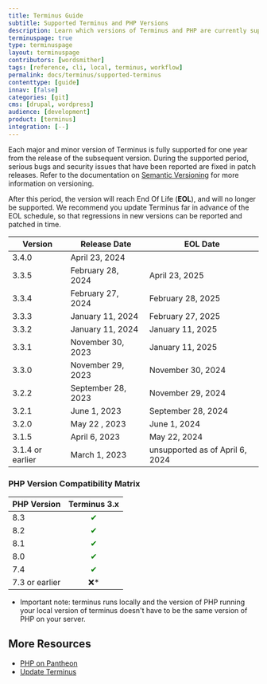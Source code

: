 ```yaml
---
title: Terminus Guide
subtitle: Supported Terminus and PHP Versions
description: Learn which versions of Terminus and PHP are currently supported.
terminuspage: true
type: terminuspage
layout: terminuspage
contributors: [wordsmither]
tags: [reference, cli, local, terminus, workflow]
permalink: docs/terminus/supported-terminus
contenttype: [guide]
innav: [false]
categories: [git]
cms: [drupal, wordpress]
audience: [development]
product: [terminus]
integration: [--]
---
```


Each major and minor version of Terminus is fully supported for one year from the release of the subsequent version. During the supported period, serious bugs and security issues that have been reported are fixed in patch releases. Refer to the documentation on [Semantic Versioning](https://semver.org/) for more information on versioning.

After this period, the version will reach End Of Life (**EOL**), and will no longer be supported. We recommend you update Terminus far in advance of the EOL schedule, so that regressions in new versions can be reported and patched in time.

| Version          | Release Date       | EOL Date                        |
|------------------|--------------------|---------------------------------|
| 3.4.0            | April 23, 2024     |                                 |
| 3.3.5            | February 28, 2024  | April 23, 2025                  |
| 3.3.4            | February 27, 2024  | February 28, 2025               |
| 3.3.3            | January 11, 2024   | February 27, 2025               |
| 3.3.2            | January 11, 2024   | January 11, 2025                |
| 3.3.1            | November 30, 2023  | January 11, 2025                |
| 3.3.0            | November 29, 2023  | November 30, 2024               |
| 3.2.2            | September 28, 2023 | November 29, 2024               |
| 3.2.1            | June 1, 2023       | September 28, 2024              |
| 3.2.0            | May 22 , 2023      | June 1, 2024                    |
| 3.1.5            | April 6, 2023      | May 22, 2024                    |
| 3.1.4 or earlier | March 1, 2023      | unsupported as of April 6, 2024 |


### PHP Version Compatibility Matrix

| PHP Version |            Terminus 3.x            |
| ---------- |:----------------------------------:|
| 8.3 | <span style="color:green">✔</span> |
| 8.2 | <span style="color:green">✔</span> |
| 8.1 | <span style="color:green">✔</span> |
| 8.0 | <span style="color:green">✔</span> |
| 7.4 | <span style="color:green">✔</span> |
| 7.3 or earlier |                ❌*                  |

* Important note: terminus runs locally and the version of PHP running your local version of terminus doesn't have to be the same version of PHP on your server.

## More Resources

- [PHP on Pantheon](/guides/php)
- [Update Terminus](/terminus/updates)

